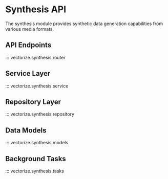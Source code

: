 # Synthesis API

The synthesis module provides synthetic data generation capabilities from various media formats.

## API Endpoints

::: vectorize.synthesis.router

## Service Layer

::: vectorize.synthesis.service

## Repository Layer

::: vectorize.synthesis.repository

## Data Models

::: vectorize.synthesis.models

## Background Tasks

::: vectorize.synthesis.tasks

